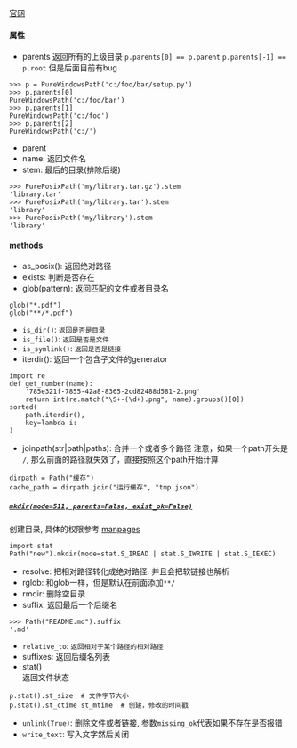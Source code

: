 [官网](https://docs.python.org/3/library/pathlib.html)

#### 属性
* parents
返回所有的上级目录 `p.parents[0] == p.parent` `p.parents[-1] == p.root` 但是后面目前有bug
```
>>> p = PureWindowsPath('c:/foo/bar/setup.py')
>>> p.parents[0]
PureWindowsPath('c:/foo/bar')
>>> p.parents[1]
PureWindowsPath('c:/foo')
>>> p.parents[2]
PureWindowsPath('c:/')
```
* parent
* name: 返回文件名
* stem: 最后的目录(排除后缀)
```
>>> PurePosixPath('my/library.tar.gz').stem
'library.tar'
>>> PurePosixPath('my/library.tar').stem
'library'
>>> PurePosixPath('my/library').stem
'library'
```

#### methods
* as_posix(): 返回绝对路径
* exists: 判断是否存在
* glob(pattern): 返回匹配的文件或者目录名
```
glob("*.pdf")
glob("**/*.pdf")
```
* `is_dir()`: `返回是否是目录`
* `is_file()`: `返回是否是文件`
* `is_symlink()`: `返回是否是链接`
* iterdir(): 返回一个包含子文件的generator
```
import re
def get_number(name):
    '785e321f-7855-42a8-8365-2cd82488d581-2.png'
    return int(re.match("\S+-(\d+).png", name).groups()[0])
sorted(
    path.iterdir(),
    key=lambda i: 
)
```
* joinpath(str|path|paths): 合并一个或者多个路径
注意，如果一个path开头是 `/`, 那么前面的路径就失效了，直接按照这个path开始计算  
```
dirpath = Path("缓存")
cache_path = dirpath.join("运行缓存", "tmp.json")
```

##### [`mkdir(mode=511, parents=False, exist_ok=False)`](https://docs.python.org/3/library/pathlib.html#pathlib.Path.mkdir)
创建目录, 具体的权限参考 [manpages](https://manpages.debian.org/bullseye/manpages-zh/open.2.zh_CN.html)
```
import stat
Path("new").mkdir(mode=stat.S_IREAD | stat.S_IWRITE | stat.S_IEXEC)
```

* resolve: 把相对路径转化成绝对路径. 并且会把软链接也解析
* rglob: 和glob一样，但是默认在前面添加`**/`
* rmdir: 删除空目录
* suffix: 返回最后一个后缀名
```
>>> Path("README.md").suffix
'.md'
```
* `relative_to`: `返回相对于某个路径的相对路径`
* suffixes: 返回后缀名列表
* stat()  
返回文件状态
```
p.stat().st_size  # 文件字节大小
p.stat().st_ctime st_mtime  # 创建，修改的时间戳
```
* `unlink(True)`: 删除文件或者链接, 参数`missing_ok`代表如果不存在是否报错
* `write_text`: 写入文字然后关闭
